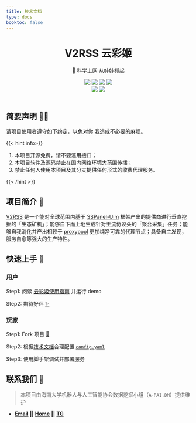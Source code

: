 ```yaml
---
title: 技术文档
type: docs
booktoc: false
---
```


<div align="center">
    <h1> V2RSS 云彩姬</h1>
    <p>🚀 科学上网 从娃娃抓起</p>
    <img src="https://img.shields.io/static/v1?message=reference&color=blue&style=for-the-badge&logo=micropython&label=python">
    <img src="https://img.shields.io/github/license/qin2dim/v2raycloudspider?style=for-the-badge">
	<a href="https://github.com/QIN2DIM/V2RayCloudSpider/releases"><img src="https://img.shields.io/github/downloads/qin2dim/v2raycloudspider/total?style=for-the-badge"></a>
	<a href="https://github.com/QIN2DIM/V2RayCloudSpider/releases"><img src="https://img.shields.io/github/v/release/qin2dim/v2raycloudspider?style=for-the-badge"></a>
	<br>
	<a href="https://github.com/QIN2DIM/V2RayCloudSpider"><img src="https://img.shields.io/github/stars/qin2dim/v2raycloudspider?style=social"></a>
	<a href = "https://t.me/joinchat/HlB9SQJubb5VmNU5"><img src="https://img.shields.io/static/v1?style=social&logo=telegram&label=chat&message=studio" ></a>
	<br>
	<br>
</div>


## **简要声明** 🧙‍♂️

请项目使用者遵守如下约定，以免对你 我造成不必要的麻烦。

{{< hint info>}}

1. 本项目开源免费，请不要滥用接口；
2. 本项目软件及源码禁止在国内网络环境大范围传播；
3. 禁止任何人使用本项目及其分支提供任何形式的收费代理服务。

{{< /hint >}}

## **项目简介** 👋

[V2RSS](https://github.com/QIN2DIM/V2RayCloudSpider) 是一个能对全球范围内基于 [SSPanel-Uim](https://github.com/Anankke/SSPanel-Uim) 框架产出的提供商进行垂直挖掘的「生态矿机」；能够自下而上地生成针对主流协议头的「聚合采集」任务；能够自我消化并产出相较于 [proxypool](https://github.com/zu1k/proxypool) 更加纯净可靠的代理节点；具备自主发现，服务自愈等强大的生产特性。

##  **快速上手** 🛴

### 用户

Step1: 阅读 [云彩姬使用指南](/docs/user/v2rss-cli/overview) 并运行 demo

Step2: 期待好评 [✨](https://github.com/QIN2DIM/V2RayCloudSpider)

### 玩家

Step1: Fork 项目 [🥂](https://github.com/QIN2DIM/V2RayCloudSpider)

Step2: 根据[技术文档]()合理配置 [`config.yaml`](https://github.com/QIN2DIM/V2RayCloudSpider/blob/master/V2RaycSpider1225/src/config-sample.yaml) 

Step3: 使用脚手架调试并部署服务

 

## **联系我们** 📧

> 本项目由海南大学机器人与人工智能协会数据挖掘小组（`A-RAI.DM`）提供维护

- [**Email**](mailto:HainanU_arai@163.com?subject=GitHub-Issues) **||** [**Home**](https://a-rai.github.io/) **||** [**TG**](https://t.me/joinchat/HlB9SQJubb5VmNU5)

